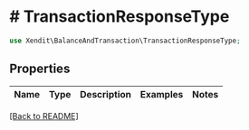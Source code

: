 # # TransactionResponseType


```php
use Xendit\BalanceAndTransaction\TransactionResponseType;
```
## Properties

| Name | Type | Description | Examples | Notes |
| ------------ | ------------- | ------------- | ------------- | -------------|


[[Back to README]](../../README.md)
